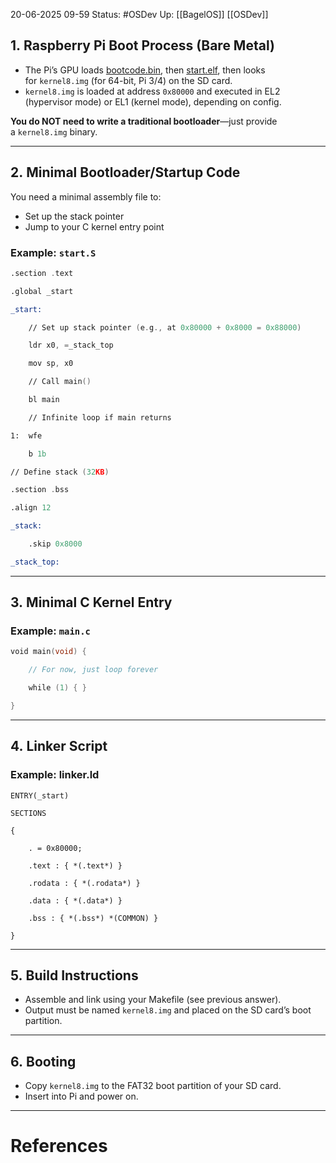 20-06-2025 09-59
Status: #OSDev 
Up: [[BagelOS]] [[OSDev]]

## 1. **Raspberry Pi Boot Process (Bare Metal)**

- The Pi’s GPU loads [bootcode.bin](vscode-file://vscode-app/c:/Users/LoganDeeley/AppData/Local/Programs/Microsoft%20VS%20Code/resources/app/out/vs/code/electron-sandbox/workbench/workbench.html), then [start.elf](vscode-file://vscode-app/c:/Users/LoganDeeley/AppData/Local/Programs/Microsoft%20VS%20Code/resources/app/out/vs/code/electron-sandbox/workbench/workbench.html), then looks for `kernel8.img` (for 64-bit, Pi 3/4) on the SD card.
- `kernel8.img` is loaded at address `0x80000` and executed in EL2 (hypervisor mode) or EL1 (kernel mode), depending on config.

**You do NOT need to write a traditional bootloader**—just provide a `kernel8.img` binary.

---

## 2. **Minimal Bootloader/Startup Code**

You need a minimal assembly file to:

- Set up the stack pointer
- Jump to your C kernel entry point

### **Example: `start.S`**

```asm
.section .text

.global _start

_start:

    // Set up stack pointer (e.g., at 0x80000 + 0x8000 = 0x88000)

    ldr x0, =_stack_top

    mov sp, x0

    // Call main()

    bl main

    // Infinite loop if main returns

1:  wfe

    b 1b

// Define stack (32KB)

.section .bss

.align 12

_stack:

    .skip 0x8000

_stack_top:
```

---

## 3. **Minimal C Kernel Entry**

### **Example: `main.c`**

```c
void main(void) {

    // For now, just loop forever

    while (1) { }

}
```

---

## 4. **Linker Script**

### **Example: linker.ld**

```
ENTRY(_start)

SECTIONS

{

    . = 0x80000;

    .text : { *(.text*) }

    .rodata : { *(.rodata*) }

    .data : { *(.data*) }

    .bss : { *(.bss*) *(COMMON) }

}
```

---

## 5. **Build Instructions**

- Assemble and link using your Makefile (see previous answer).
- Output must be named `kernel8.img` and placed on the SD card’s boot partition.

---

## 6. **Booting**

- Copy `kernel8.img` to the FAT32 boot partition of your SD card.
- Insert into Pi and power on.

---
# References

